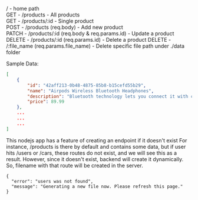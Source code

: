 / - home path  
GET - /products - All products  
GET - /products/:id - Single product  
POST - /products (req.body) - Add new product  
PATCH - /products/:id (req.body & req.params.id) - Update a product  
DELETE - /products/:id (req.params.id) - Delete a product
DELETE - /:file_name (req.params.file_name) - Delete specific file path under ./data folder

Sample Data:

```json
[
    {
        "id": "42aff213-0b48-4875-85b8-b15cefd55b29",
        "name": "Airpods Wireless Bluetooth Headphones",
        "description": "Bluetooth technology lets you connect it with compatible devices",
        "price": 89.99
    },
    ...
    ...
    ...
]
```

This nodejs app has a feature of creating an endpoint if it doesn't exist
For instance, /products is there by default and contains some data, but if
user hits /users or /cars, these routes do not exist, and we will see this
as a result. However, since it doesn't exist, backend will create it dynamically.
So, filename with that route will be created in the server.

```
{
  "error": "users was not found",
  "message": "Generating a new file now. Please refresh this page."
}
```
